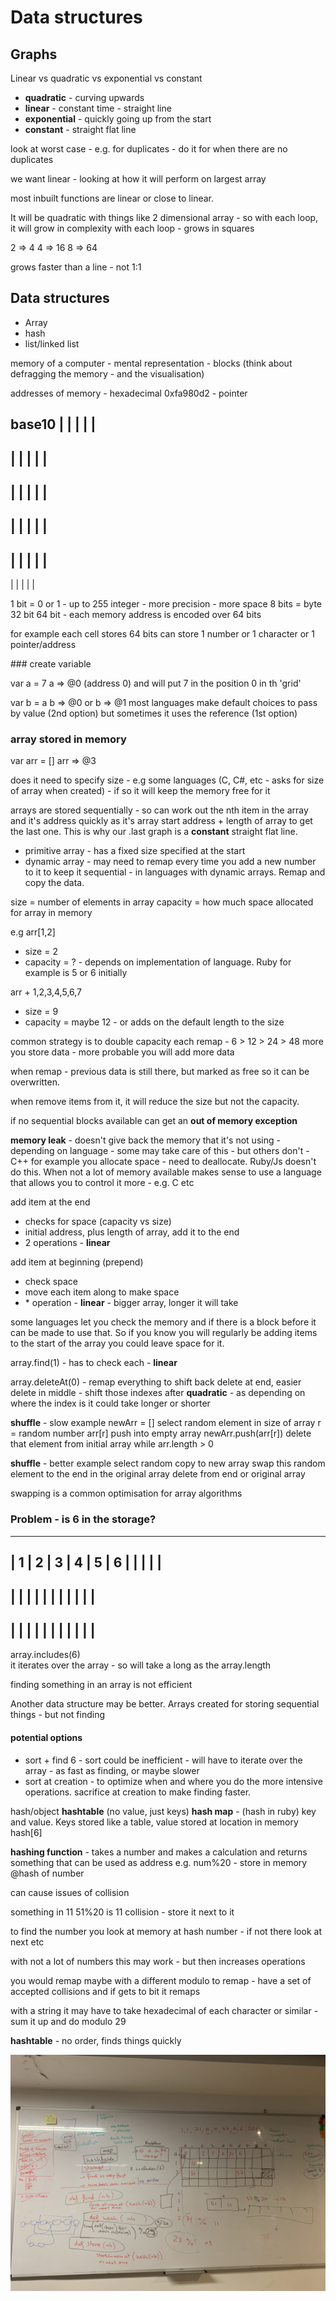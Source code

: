 # Data structures

## Graphs

Linear vs quadratic vs exponential vs constant

- **quadratic** - curving upwards
- **linear** - constant time - straight line
- **exponential** - quickly going up from the start
- **constant** - straight flat line

look at worst case - e.g. for duplicates - do it for when there are no duplicates

we want linear - looking at how it will perform on largest array

most inbuilt functions are linear or close to linear.

It will be quadratic with things like 2 dimensional array - so with each loop, it will grow in complexity with each loop - grows in squares

2 => 4
4 => 16
8 => 64

grows faster than a line - not 1:1

## Data structures
- Array
- hash
- list/linked list

memory of a computer - mental representation - blocks (think about defragging the memory - and the visualisation)

addresses of memory - hexadecimal 0xfa980d2 - pointer

base10
|   |   |   |   |   
-----------------
|   |   |   |   |   
-----------------
|   |   |   |   |   
-----------------
|   |   |   |   |   
-----------------
|   |   |   |   |   
-----------------
|   |   |   |   |

1 bit = 0 or 1 - up to 255 integer - more precision - more space
8 bits = byte   
32 bit
64 bit - each memory address is encoded over 64 bits

for example
each cell stores 64 bits
can store 1 number or 1 character or 1 pointer/address

### create variable

var a = 7
a => @0 (address 0)
and will put 7 in the position 0 in th 'grid'

var b = a
b => @0
or
b => @1
most languages make default choices to pass by value (2nd option)
but sometimes it uses the reference (1st option)

### array stored in memory
var arr = []
arr => @3

does it need to specify size - e.g some languages (C, C#, etc - asks for size of array when created) - if so it will keep the memory free for it

arrays are stored sequentially - so can work out the nth item in the array and it's address quickly as it's array start address + length of array to get the last one.  This is why our .last graph is a **constant** straight flat line.

- primitive array - has a fixed size specified at the start
- dynamic array - may need to remap every time you add a new number to it to keep it sequential - in languages with dynamic arrays.  Remap and copy the data.

size = number of elements in array
capacity = how much space allocated for array in memory

e.g
arr[1,2]
- size = 2
- capacity = ? - depends on implementation of language.  Ruby for example is 5 or 6 initially

arr + 1,2,3,4,5,6,7
- size = 9
- capacity = maybe 12 - or adds on the default length to the size

common strategy is to double capacity each remap - 6 > 12 > 24 > 48
more you store data - more probable you will add more data

when remap - previous data is still there, but marked as free so it can be overwritten.

when remove items from it, it will reduce the size but not the capacity.

if no sequential blocks available can get an **out of memory exception**

**memory leak** - doesn't give back the memory that it's not using - depending on language - some may take care of this - but others don't - C++ for example you allocate space - need to deallocate.  Ruby/Js doesn't do this.  When not a lot of memory available makes sense to use a language that allows you to control it more - e.g. C etc

add item at the end
- checks for space (capacity vs size)
- initial address, plus length of array, add it to the end
- 2 operations - **linear**

add item at beginning (prepend)
- check space
- move each item along to make space
- <size of array> * operation - **linear** - bigger array, longer it will take

some languages let you check the memory and if there is a block before it can be made to use that.  So if you know you will regularly be adding items to the start of the array you could leave space for it.

array.find(1) - has to check each - **linear**

array.deleteAt(0) - remap everything to shift back
delete at end, easier
delete in middle - shift those indexes after **quadratic** - as depending on where the index is it could take longer or shorter

**shuffle** - slow example
newArr = []
select random element in size of array
r = random number
arr[r]
push into empty array
newArr.push(arr[r])
delete that element from initial array
while arr.length > 0

**shuffle** - better example
select random
copy to new array
swap this random element to the end in the original array
delete from end or original array

swapping is a common optimisation for array algorithms

### Problem - is 6 in the storage?
-----------------------------------------
| 1 | 2 | 3 | 4 | 5 | 6 |   |   |   |   |   
-----------------------------------------
|   |   |   |   |   |   |   |   |   |   |   
-----------------------------------------
|   |   |   |   |   |   |   |   |   |   |   
-----------------------------------------

array.includes(6)  
it iterates over the array - so will take a long as the array.length

finding something in an array is not efficient

Another data structure may be better.  Arrays created for storing sequential things - but not finding

#### potential options
- sort + find 6 - sort could be inefficient - will have to iterate over the array - as fast as finding, or maybe slower
- sort at creation - to optimize when and where you do the more intensive operations.  sacrifice at creation to make finding faster.

hash/object
**hashtable** (no value, just keys)
**hash map** - (hash in ruby) key and value.  Keys stored like a table, value stored at location in memory
hash[6]

**hashing function** - takes a number and makes a calculation and returns something that can be used as address
e.g. num%20 - store in memory @hash of number

can cause issues of collision

something in 11
51%20 is 11
collision - store it next to it

to find the number you look at memory at hash number - if not there look at next etc

with not a lot of numbers this may work - but then increases operations

you would remap maybe with a different modulo to remap - have a set of accepted collisions and if gets to bit it remaps

with a string it may have to take hexadecimal of each character or similar - sum it up and do modulo 29

**hashtable** - no order, finds things quickly

![data-structures](data-structures.jpg)
